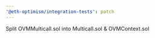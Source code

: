 ```yaml
---
'@eth-optimism/integration-tests': patch
---
```


Split OVMMulticall.sol into Multicall.sol & OVMContext.sol
